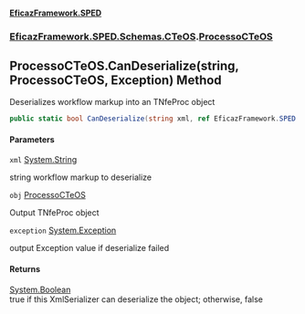 #### [EficazFramework.SPED](EficazFrameworkSPED.md 'EficazFramework SPED')
### [EficazFramework.SPED.Schemas.CTeOS](EficazFramework.SPED.Schemas.CTeOS.md 'EficazFramework.SPED.Schemas.CTeOS').[ProcessoCTeOS](EficazFramework.SPED.Schemas.CTeOS/ProcessoCTeOS.md 'EficazFramework.SPED.Schemas.CTeOS.ProcessoCTeOS')

## ProcessoCTeOS.CanDeserialize(string, ProcessoCTeOS, Exception) Method

Deserializes workflow markup into an TNfeProc object

```csharp
public static bool CanDeserialize(string xml, ref EficazFramework.SPED.Schemas.CTeOS.ProcessoCTeOS obj, ref System.Exception exception);
```
#### Parameters

<a name='EficazFramework.SPED.Schemas.CTeOS.ProcessoCTeOS.CanDeserialize(string,EficazFramework.SPED.Schemas.CTeOS.ProcessoCTeOS,System.Exception).xml'></a>

`xml` [System.String](https://docs.microsoft.com/en-us/dotnet/api/System.String 'System.String')

string workflow markup to deserialize

<a name='EficazFramework.SPED.Schemas.CTeOS.ProcessoCTeOS.CanDeserialize(string,EficazFramework.SPED.Schemas.CTeOS.ProcessoCTeOS,System.Exception).obj'></a>

`obj` [ProcessoCTeOS](EficazFramework.SPED.Schemas.CTeOS/ProcessoCTeOS.md 'EficazFramework.SPED.Schemas.CTeOS.ProcessoCTeOS')

Output TNfeProc object

<a name='EficazFramework.SPED.Schemas.CTeOS.ProcessoCTeOS.CanDeserialize(string,EficazFramework.SPED.Schemas.CTeOS.ProcessoCTeOS,System.Exception).exception'></a>

`exception` [System.Exception](https://docs.microsoft.com/en-us/dotnet/api/System.Exception 'System.Exception')

output Exception value if deserialize failed

#### Returns
[System.Boolean](https://docs.microsoft.com/en-us/dotnet/api/System.Boolean 'System.Boolean')  
true if this XmlSerializer can deserialize the object; otherwise, false